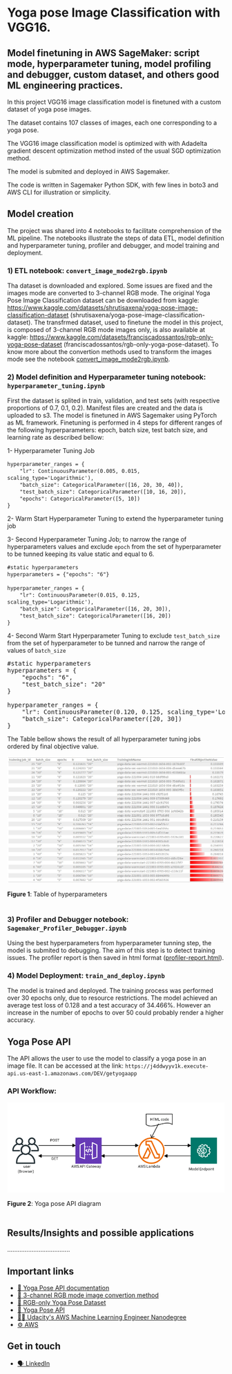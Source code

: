 # Yoga pose Image Classification with VGG16.
## Model finetuning in AWS SageMaker: script mode, hyperparameter tuning, model profiling and debugger, custom dataset, and others good ML engineering practices.

In this project VGG16 image classification model is finetuned with a custom dataset of yoga pose images.

The dataset contains 107 classes of images, each one corresponding to a yoga pose.

The VGG16 image classification model is optimized with with Adadelta gradient descent optimization method insted of the usual SGD optimization method.

The model is submited and deployed in AWS Sagemaker.

The code is written in Sagemaker Python SDK, with few lines in boto3 and AWS CLI for illustration or simplicity.

## Model creation
The project was shared into 4 notebooks to facilitate comprehension of the ML pipeline.
The notebooks illustrate the steps of data ETL, model definition and hyperparameter tuning, profiler and debugger, and model training and deployment.

### 1) ETL notebook: `convert_image_mode2rgb.ipynb`

Tha dataset is downloaded and explored. Some issues are fixed and the images mode are converted to 3-channel RGB mode.
The original Yoga Pose Image Classification dataset can be downloaded from kaggle:
https://www.kaggle.com/datasets/shrutisaxena/yoga-pose-image-classification-dataset (shrutisaxena/yoga-pose-image-classification-dataset).
The transfrmed dataset, used to finetune the model in this project, is composed of 3-channel RGB mode images only, is also available at kaggle: https://www.kaggle.com/datasets/franciscadossantos/rgb-only-yoga-pose-dataset (franciscadossantos/rgb-only-yoga-pose-dataset).
To know more about the convertion methods used to transform the images mode see the notebook [convert_image_mode2rgb.ipynb](./convert_image_mode2rgb.ipynb).


### 2) Model definition and Hyperparameter tuning notebook: `hyperparameter_tuning.ipynb`
First the dataset is splited in train, validation, and test sets (with respective proportions of 0.7, 0.1, 0.2). Manifest files are created and the data is uploaded to s3.
The model is finetuned in AWS Sagemaker using PyTorch as ML framework. Finetuning is performed in 4 steps for different ranges of the following hyperparameters: epoch, batch size, test batch size, and learning rate as described bellow:

1- Hyperparameter Tuning Job

```
hyperparameter_ranges = {
    "lr": ContinuousParameter(0.005, 0.015, scaling_type='Logarithmic'),
    "batch_size": CategoricalParameter([16, 20, 30, 40]),
    "test_batch_size": CategoricalParameter([10, 16, 20]),
    "epochs": CategoricalParameter([5, 10])
}
```

2- Warm Start Hyperparameter Tuning
to extend the hyperparameter tuning job

3- Second Hyperparameter Tuning Job;
to narrow the range of hyperparameters values and exclude `epoch` from the set of hyperparameter to be tunned keeping its value static and equal to 6.

```
#static hyperparameters
hyperparameters = {"epochs": "6"}

hyperparameter_ranges = {
    "lr": ContinuousParameter(0.015, 0.125, scaling_type='Logarithmic'),
    "batch_size": CategoricalParameter([16, 20, 30]),
    "test_batch_size": CategoricalParameter([16, 20])
}
```

4- Second Warm Start Hyperparameter Tuning
to exclude `test_batch_size` from the set of hyperparameter to be tunned and narrow the range of values of `batch_size`

<pre>
#static hyperparameters
hyperparameters = {
    "epochs": "6",
    "test_batch_size": "20"
}

hyperparameter_ranges = {
    "lr": ContinuousParameter(0.120, 0.125, scaling_type='Logarithmic'),
    "batch_size": CategoricalParameter([20, 30])
}
</pre>

The Table bellow shows the result of all hyperparameter tuning jobs ordered by final objective value.

![table of hyperparameters](./hyperparametertunning-table.jpeg)

**Figure 1**: Table of hyperparameters
<br />
<br />

### 3) Profiler and Debugger notebook: `Sagemaker_Profiler_Debugger.ipynb`
Using the best hyperparameters from hyperparameter tunning step, the model is submited to debugging. The aim of this step is to detect training issues.
The profiler report is then saved in html format ([profiler-report.html](https://fsoaresantos.github.io/yoga-pose-ICP-profiler-reports/profiler-report.html)).

### 4) Model Deployment: `train_and_deploy.ipynb`
The model is trained and deployed.
The training process was performed over 30 epochs only, due to resource restrictions.
The model achieved an average test loss of 0.128 and a test accuracy of 34.466%.
However an increase in the number of epochs to over 50 could probably render a higher accuracy.

## Yoga Pose API
The API allows the user to use the model to classify a yoga pose in an image file. It can be accessed at the link:
`https://j4ddwyyv1k.execute-api.us-east-1.amazonaws.com/DEV/getyogaapp`

### API Workflow:

![API diagram](./yoga-pose-api-diagram.png)

**Figure 2**: Yoga pose API diagram
<br />
<br />

## Results/Insights and possible applications
....................................


## Important links

* [:notebook: Yoga Pose API documentation](./yoga-pose-api.md)
* [:scroll: 3-channel RGB mode image convertion method](./convert_image_mode2rgb.ipynb)
* [:open_file_folder: RGB-only Yoga Pose Dataset](https://www.kaggle.com/datasets/franciscadossantos/rgb-only-yoga-pose-dataset)
* [:lotus_position: Yoga Pose API](https://j4ddwyyv1k.execute-api.us-east-1.amazonaws.com/DEV/getyogaapp)
* [:woman_student: Udacity's AWS Machine Learning Engineer Nanodegree](https://www.udacity.com/course/aws-machine-learning-engineer-nanodegree--nd189)
* [:gear: AWS](https://aws.amazon.com/)

## Get in touch

* [:speaking_head: LinkedIn](https://www.linkedin.com/in/francisca-dos-santos-bronner/)

